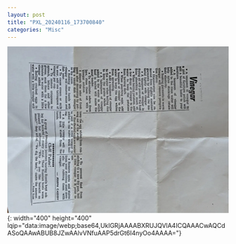 ```yaml
---
layout: post
title: "PXL_20240116_173700840"
categories: "Misc"
---
```

![PXL_20240116_173700840.jpg](/assets/images/Misc/PXL_20240116_173700840.webp){: width="400" height="400" lqip="data:image/webp;base64,UklGRjAAAABXRUJQVlA4ICQAAACwAQCdASoQAAwABUB8JZwAAlvVNfuAAP5drGt6I4nyOo4AAAA="}

